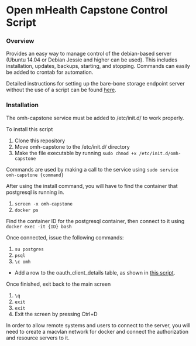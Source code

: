 # Open mHealth Capstone Control Script

### Overview

Provides an easy way to manage control of the debian-based server (Ubuntu 14.04 or Debian Jessie and higher can be used). This includes installation, updates, backups, starting, and stopping.
Commands can easily be added to crontab for automation.

Detailed instructions for setting up the bare-bone storage endpoint server without the use of a script can be found [here](https://github.com/openmhealth/omh-dsu-ri).

### Installation

The omh-capstone service must be added to /etc/init.d/ to work properly.

To install this script

1. Clone this repository
1. Move omh-capstone to the /etc/init.d/ directory
1. Make the file executable by running `sudo chmod +x /etc/init.d/omh-capstone`

Commands are used by making a call to the service using `sudo service omh-capstone {command}`

After using the install command, you will have to find the container that postgresql is running in.

1. `screen -x omh-capstone`
1. `docker ps`

Find the container ID for the postgresql container, then connect to it using `docker exec -it {ID} bash`

Once connected, issue the following commands:

1. `su postgres`
1. `psql`
1. `\c omh`
  * Add a row to the oauth_client_details table, as shown in [this script](https://github.com/openmhealth/omh-dsu-ri/blob/master/resources/rdbms/common/oauth2-sample-data.sql).

Once finished, exit back to the main screen

1. `\q`
1. `exit`
1. `exit`
1. Exit the screen by pressing Ctrl+D

In order to allow remote systems and users to connect to the server, you will need to create a macvlan network for docker and connect the authorization and resource servers to it.
